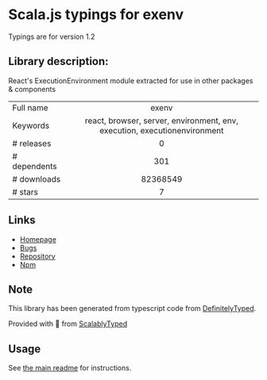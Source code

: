 
# Scala.js typings for exenv

Typings are for version 1.2

## Library description:
React's ExecutionEnvironment module extracted for use in other packages & components

|                    |                 |
| ------------------ | :-------------: |
| Full name          | exenv |
| Keywords           | react, browser, server, environment, env, execution, executionenvironment |
| # releases         | 0 |
| # dependents       | 301 |
| # downloads        | 82368549 |
| # stars            | 7 |

## Links
- [Homepage](https://github.com/JedWatson/exenv)
- [Bugs](https://github.com/JedWatson/exenv/issues)
- [Repository](https://github.com/JedWatson/exenv)
- [Npm](https://www.npmjs.com/package/exenv)
    


## Note
This library has been generated from typescript code from [DefinitelyTyped](https://definitelytyped.org).

Provided with :purple_heart: from [ScalablyTyped](https://github.com/oyvindberg/ScalablyTyped)

## Usage
See [the main readme](../../readme.md) for instructions.


